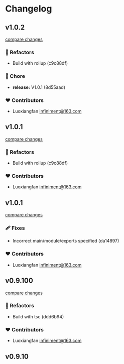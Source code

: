 # Changelog


## v1.0.2

[compare changes](https://git+git@github.com/luoxiangfan/vue3-clipboard/compare/v1.0.1...v1.0.2)

### 💅 Refactors

- Build with rollup (c9c88df)

### 🏡 Chore

- **release:** V1.0.1 (8d55aad)

### ❤️ Contributors

- Luoxiangfan <infiniment@163.com>

## v1.0.1

[compare changes](https://git+git@github.com/luoxiangfan/vue3-clipboard/compare/v1.0.1...v1.0.1)

### 💅 Refactors

- Build with rollup (c9c88df)

### ❤️ Contributors

- Luoxiangfan <infiniment@163.com>

## v1.0.1

[compare changes](https://git+git@github.com/luoxiangfan/vue3-clipboard/compare/v0.9.100...v1.0.1)

### 🩹 Fixes

- Incorrect main/module/exports specified (da14897)

### ❤️ Contributors

- Luoxiangfan <infiniment@163.com>

## v0.9.100

[compare changes](https://git+git@github.com/luoxiangfan/vue3-clipboard/compare/v0.9.10...v0.9.100)

### 💅 Refactors

- Build with tsc (ddd6b94)

### ❤️ Contributors

- Luoxiangfan <infiniment@163.com>

## v0.9.10

